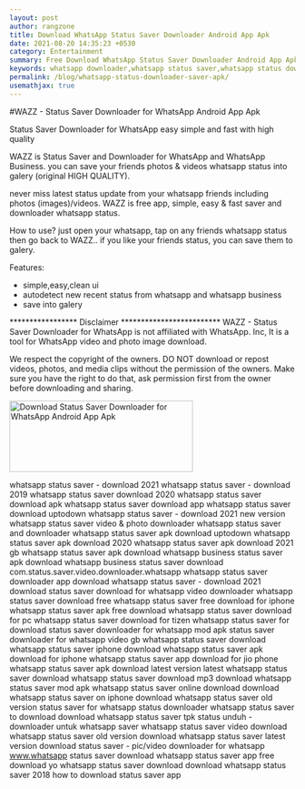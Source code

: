```yaml
---
layout: post
author: rangzone
title: Download WhatsApp Status Saver Downloader Android App Apk
date: 2021-08-20 14:35:23 +0530
category: Entertainment
summary: Free Download WhatsApp Status Saver Downloader Android App Apk
keywords: whatsapp downloader,whatsapp status saver,whatsapp status downloader
permalink: /blog/whatsapp-status-downloader-saver-apk/
usemathjax: true
---
```

#WAZZ - Status Saver Downloader for WhatsApp Android App Apk

Status Saver Downloader for WhatsApp easy simple and fast with high quality

WAZZ is Status Saver and Downloader for WhatsApp and WhatsApp Business. you can save your friends photos & videos whatsapp status into galery (original HIGH QUALITY).

never miss latest status update from your whatsapp friends including photos (images)/videos. WAZZ is free app, simple, easy & fast saver and downloader whatsapp status.

How to use? 
just open your whatsapp, tap on any friends whatsapp status then go back to WAZZ.. if you like your friends status, you can save them to galery.

Features:
- simple,easy,clean ui
- autodetect new recent status from whatsapp and whatsapp business
- save into galery

***************** Disclaimer *************************
WAZZ - Status Saver Downloader for WhatsApp is not affiliated with WhatsApp. Inc, It is a tool for WhatsApp video and photo image download.

We respect the copyright of the owners. DO NOT download or repost videos, photos, and media clips without the permission of the owners. Make sure you have the right to do that, ask permission first from the owner before downloading and sharing.
 
<a href="https://play.google.com/store/apps/details?id=com.statussaver.downloaderwhatsappbusiness" target="_blank"><img alt="Download Status Saver Downloader for WhatsApp Android App Apk" src="https://i.ibb.co/nnQBHcj/google-play-badge.png" width="323" height="125"></a>

whatsapp status saver - download 2021
whatsapp status saver - download 2019
whatsapp status saver download 2020
whatsapp status saver download apk
whatsapp status saver download app
whatsapp status saver download uptodown
whatsapp status saver - download 2021 new version
whatsapp status saver video & photo downloader
whatsapp status saver and downloader
whatsapp status saver apk download uptodown
whatsapp status saver apk download 2020
whatsapp status saver apk download 2021
gb whatsapp status saver apk download
whatsapp business status saver apk download
whatsapp business status saver download
com.status.saver.video.downloader.whatsapp
whatsapp status saver downloader app download
whatsapp status saver - download 2021 download
status saver download for whatsapp video downloader
whatsapp status saver download free
whatsapp status saver free download for iphone
whatsapp status saver apk free download
whatsapp status saver download for pc
whatsapp status saver download for tizen
whatsapp status saver for download
status saver downloader for whatsapp mod apk
status saver downloader for whatsapp video
gb whatsapp status saver download
whatsapp status saver iphone download
whatsapp status saver apk download for iphone
whatsapp status saver app download for jio phone
whatsapp status saver apk download latest version
latest whatsapp status saver download
whatsapp status saver download mp3
download whatsapp status saver mod apk
whatsapp status saver online download
download whatsapp status saver on iphone
download whatsapp status saver old version
status saver for whatsapp status downloader
whatsapp status saver to download
download whatsapp status saver tpk
status unduh - downloader untuk whatsapp saver
whatsapp status saver video download
whatsapp status saver old version download
whatsapp status saver latest version download
status saver - pic/video downloader for whatsapp
www.whatsapp status saver download
whatsapp status saver app free download
yo whatsapp status saver download
download whatsapp status saver 2018
how to download status saver app

